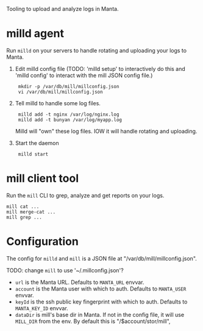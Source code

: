 Tooling to upload and analyze logs in Manta.

# milld agent

Run `milld` on your servers to handle rotating and uploading your
logs to Manta.

1. Edit milld config file (TODO: 'milld setup' to interactively do this and
   'milld config' to interact with the mill JSON config file.)

        mkdir -p /var/db/mill/millconfig.json
        vi /var/db/mill/millconfig.json

2. Tell milld to handle some log files.

        milld add -t nginx /var/log/nginx.log
        milld add -t bunyan /var/log/myapp.log

   Milld will "own" these log files. IOW it will handle rotating and uploading.

3. Start the daemon

        milld start


# mill client tool

Run the `mill` CLI to grep, analyze and get reports on your logs.

    mill cat ...
    mill merge-cat ...
    mill grep ...


# Configuration

The config for `milld` and `mill` is a JSON file at
"/var/db/mill/millconfig.json".

TODO: change `mill` to use '~/.millconfig.json'?

- `url` is the Manta URL. Defaults to `MANTA_URL` envvar.
- `account` is the Manta user with which to auth. Defaults to `MANTA_USER`
  envvar.
- `keyId` is the ssh public key fingerprint with which to auth. Defaults to
  `MANTA_KEY_ID` envvar.
- `dataDir` is mill's base dir in Manta. If not in the config file, it will
  use `MILL_DIR` from the env. By default this is "/$account/stor/mill",
